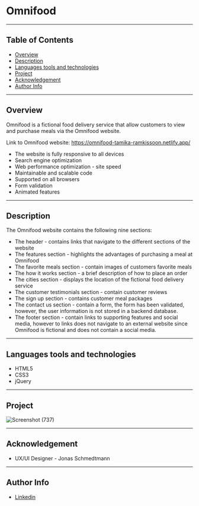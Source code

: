# Omnifood

--- 

## Table of Contents
- [Overview](#overview)
- [Description](#description)
- [Languages tools and technologies](#languages-tools-and-technologies)
- [Project](#project)
- [Acknowledgement](#acknowledgement)
- [Author Info](#author-info)

---

## Overview
Omnifood is a fictional food delivery service that allow customers to view and purchase meals via the Omnifood website.

 Link to Omnifood website:  https://omnifood-tamika-ramkissoon.netlify.app/

* The website is fully responsive to all devices
* Search engine optimization
* Web performance optimization - site speed
* Maintainable and scalable code
* Supported on all browsers
* Form validation
* Animated features 

--- 

## Description
The Omnifood website contains the following nine sections:
* The header - contains links that navigate to the different sections of the website
* The features section - highlights the advantages of purchasing a meal at Omnifood
* The favorite meals section - contain images of customers favorite meals
* The how it works section - a brief description of how to place an order
* The cities section - displays the location of the fictional food delivery service
* The customer testimonials section - contain customer reviews
* The sign up section - contains customer meal packages
* The contact us section - contain a form, the form has been validated, however, the user information is not stored in a backend database.
* The footer section - contain links to supporting features and social media, however to links does not navigate to an external website since Omnifood is fictional and does not contain a social media.


---

## Languages tools and technologies
* HTML5
* CSS3
* jQuery

---

## Project
![Screenshot (737)](https://user-images.githubusercontent.com/77646306/129113597-3226951e-0f33-43ea-8d48-52a9a140374e.png)

---

## Acknowledgement
* UX/UI Designer - Jonas Schmedtmann


---

## Author Info
* [Linkedin](https://www.linkedin.com/in/tamika-ramkissoon-1a2622214/)

